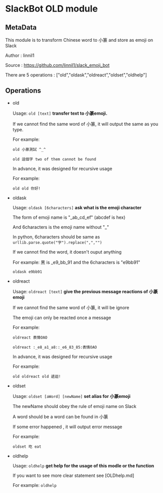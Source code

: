 # SlackBot OLD module

## MetaData
This module is to transform Chinese word to 小篆 and store as emoji on Slack

Author : linnil1

Source : https://github.com/linnil1/slack_emoji_bot

There are 5 operations : ["old","oldask","oldreact","oldset","oldhelp"]


## Operations
* old 

  Usage: `old [text]` **transfer text to 小篆emoji.**

  If we cannot find the same word of 小篆, it will output the same as you type.

  For example:

  `old 小篆測試 ^_^`

  `old 這個字 two of them cannot be found`

  In advance, it was designed for recursive usage

  For example:

  `old old 你好!`

* oldask

  Usage: `oldask [6characters]` **ask what is the emoji character**
  
  The form of emoji name is "_ab_cd_ef" (abcdef is hex)
  
  And 6characters is the emoji name without "_"
  
  In python, 6characters should be same as `urllib.parse.quote("字").replace(",","")`
  
  If we cannot find the word, it doesn't ouput anything
  
  For example: 黑 is _e9_bb_91 and the 6characters is "e9bb91"
  
  `oldask e9bb91`

* oldreact
  
  Usage: `oldreact [text]` **give the previous message reactions of 小篆emoji**

  If we cannot find the same word of 小篆, it will be ignore

  The emoji can only be reacted once a message

  For example:

  `oldreact 表情OAO`

  `oldreact :_e8_a1_a8::_e6_83_85:表情OAO`

  In advance, it was designed for recursive usage

  For example:

  `old oldreact old 遞迴!`

* oldset

  Usage: `oldset [aWord] [newName]` **set alias for 小篆emoji**

  The newName should obey the rule of emoji name on Slack

  A word should be a word can be found in 小篆

  If some error happened , it will output error message

  For example:

  `oldset 吃 eat`

* oldhelp

  Usage: `oldhelp` **get help for the usage of this modle or the function**

  If you want to see more clear statement see [OLDhelp.md]
  
  For example:  `oldhelp`

